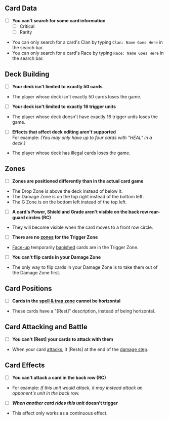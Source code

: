 ## Card Data
- [ ] **You can't search for some card information**
	- [ ] Critical
	- [ ] Rarity
- You can only search for a card's Clan by typing `Clan: Name Goes Here` in the search bar.
- You can only search for a card's Race by typing `Race: Name Goes Here` in the search bar.
## Deck Building
- [ ] **Your deck isn't limited to exactly 50 cards**
- The player whose deck isn't exactly 50 cards loses the game.
- [ ] **Your deck isn't limited to exactly 16 trigger units**
- The player whose deck doesn't have exactly 16 trigger units loses the game.
- [ ] **Effects that affect deck editing aren't supported**<br>
For example: _(You may only have up to four cards with "HEAL" in a deck.)_
- The player whose deck has illegal cards loses the game.
## Zones
- [ ] **Zones are positioned differently than in the actual card game**
- The Drop Zone is above the deck instead of below it.
- The Damage Zone is on the top right instead of the bottom left.
- The G Zone is on the bottom left instead of the top left.
- [ ] **A card's Power, Shield and Grade aren't visible on the back row rear-guard circles (RC)**
- They will become visible when the card moves to a front row circle.
- [ ] **There are no [zones](https://yugioh.fandom.com/wiki/Zone) for the Trigger Zone**
- [Face-up](https://yugioh.fandom.com/wiki/Face-up) temporarily [banished](https://yugioh.fandom.com/wiki/Banish) cards are in the Trigger Zone.
- [ ] **You can't flip cards in your Damage Zone**
- The only way to flip cards in your Damage Zone is to take them out of the Damage Zone first.
## Card Positions
- [ ] **Cards in the [spell & trap zone](https://yugioh.fandom.com/wiki/Spell_&_Trap_Zone) cannot be horizontal**
- These cards have a "[Rest]" description, instead of being horizontal.
## Card Attacking and Battle
- [ ] **You can't [Rest] your cards to attack with them**
- When your card [attacks](https://yugioh.fandom.com/wiki/Attack), it [Rests] at the end of the [damage step](https://yugioh.fandom.com/wiki/Damage_Step).
## Card Effects
- [ ] **You can't attack a card in the back row (RC)**
- For example: _If this unit would attack, it may instead attack an opponent's unit in the back row._
- [ ] **_When another card rides this unit_ doesn't trigger**
- This effect only works as a continuous effect.
